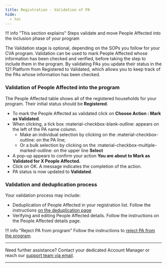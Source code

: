 ```yaml
---
title: Registration - Validation of PA
hide:
  - toc
---
```


!!! info "This section explains"
    Steps validate and move People Affected into the inclusion phase of your program

The Validation stage is optional, depending on the SOPs you follow for your CVA program. Validation can be used to mark People Affected whose information has been checked and verified, before taking the step to include them in the program. By validating PAs you update their status in the 121 Platform from Registered to Validated, which allows you to keep track of the PAs whose information has been checked.

### Validation of People Affected into the program

The People Affected table shows all of the registered households for your program. Their initial status should be **Registered**.

- To mark the People Affected as validated click on **Choose Action : Mark as Validated**.
- When clicking, a tick box :material-checkbox-blank-outline: appears on the left of the PA name column.
  - Make an individual selection by clicking on the :material-checkbox-outline: on the PA line;
  - Or a bulk selection by clicking on the :material-checkbox-multiple-marked-outline: on the upper line **Select**
- A pop-up appears to confirm your action **You are about to Mark as Validated for X People Affected.**
- Click on OK. A message indicates the completion of the action.
- PA status is now updated to **Validated**.

### Validation and deduplication process

Your validation process may include:

- Deduplication of People Affected in your registration list. Follow the instructions [on the deduplication page](../registration/registration-deduplication.md)
- Verifying and editing People Affected details. Follow the instructions on the People Affected details page.


!!! info "Reject PA from program"
    Follow the instructions to [reject PA from the program](./registration-reject-pa.md).

___
Need further assistance? Contact your dedicated Account Manager or reach our [support team via email](mailto:support@121.global).
___
